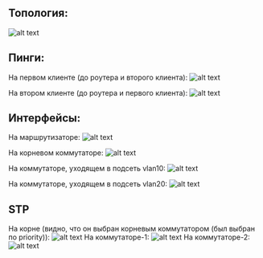 ## Топология:
![alt text](./screens/topology.PNG)

## Пинги:
На первом клиенте (до роутера и второго клиента):
![alt text](./screens/vpc1.PNG)

На втором клиенте (до роутера и первого клиента):
![alt text](./screens/vpc2.PNG)

## Интерфейсы:
На маршрутизаторе:
![alt text](./screens/router_interfaces.PNG)

На корневом коммутаторе:
![alt text](./screens/switch_root_interfaces.PNG)

На коммутаторе, уходящем в подсеть vlan10:
![alt text](./screens/switch_1_interfaces.PNG)

На коммутаторе, уходящем в подсеть vlan20:
![alt text](./screens/switch_2_interfaces.PNG)

## STP
На корне (видно, что он выбран корневым коммутатором (был выбран по priority)):
![alt text](./screens/switch_root_sptree.PNG)
На коммутаторе-1:
![alt text](./screens/switch_1_sptree.PNG)
На коммутаторе-2:
![alt text](./screens/switch_2_sptree.PNG)
